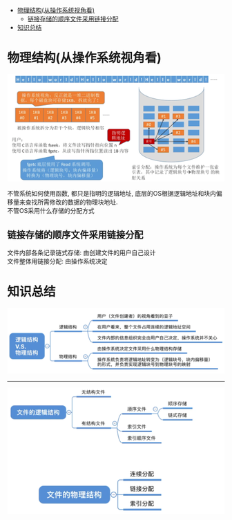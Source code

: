 - [物理结构(从操作系统视角看)](#物理结构从操作系统视角看)
  - [链接存储的顺序文件采用链接分配](#链接存储的顺序文件采用链接分配)
- [知识总结](#知识总结)

# 物理结构(从操作系统视角看)
<img src="../img/文件的物理结构.png">

不管系统如何使用函数, 都只是指明的逻辑地址, 底层的OS根据逻辑地址和块内偏移量来查找所需修改的数据的物理块地址.\
不管OS采用什么存储的分配方式

## 链接存储的顺序文件采用链接分配
文件内部各条记录链式存储: 由创建文件的用户自己设计\
文件整体用链接分配: 由操作系统决定

# 知识总结
<img src="../img/逻辑结构和物理结构-知识总结.png">
<hr>
<img src="../img/逻辑结构和物理结构-总览.png">